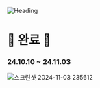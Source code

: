 ![Heading](https://capsule-render.vercel.app/api?type=waving&height=270&color=0:F5BCA9,%20100:F5F6CE&text=Java_Basic&section=header&textBg=false&descAlignY=59&fontSize=70&fontAlignY=43&fontColor=FFFFFF)

# 🌱 완료 🌱
### **24.10.10 ~ 24.11.03**

![스크린샷 2024-11-03 235612](https://github.com/user-attachments/assets/c08b03ba-b0c4-4a08-b1ee-844dbb59afc7)